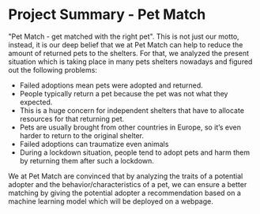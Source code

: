# Project Summary - Pet Match #

"Pet Match - get matched with the right pet". This is not just our motto, instead, it is our deep belief that we at Pet Match can help to reduce the amount of returned pets to the shelters. For that, we analyzed the present situation which is taking place in many pets shelters nowadays and figured out the following problems:

- Failed adoptions mean pets were adopted and returned.
- People typically return a pet because the pet was not what they expected.
- This is a huge concern for independent shelters that have to allocate resources for that returning pet.
- Pets are usually brought from other countries in Europe, so it’s even harder to return to the original shelter.
- Failed adoptions can traumatize even animals
- During a lockdown situation, people tend to adopt pets and harm them by returning them after such a lockdown. 

We at Pet Match are convinced that by analyzing the traits of a potential adopter and the behavior/characteristics of a pet, we can ensure a better matching by giving the potential adopter a recommendation based on a machine learning model which will be deployed on a webpage. 